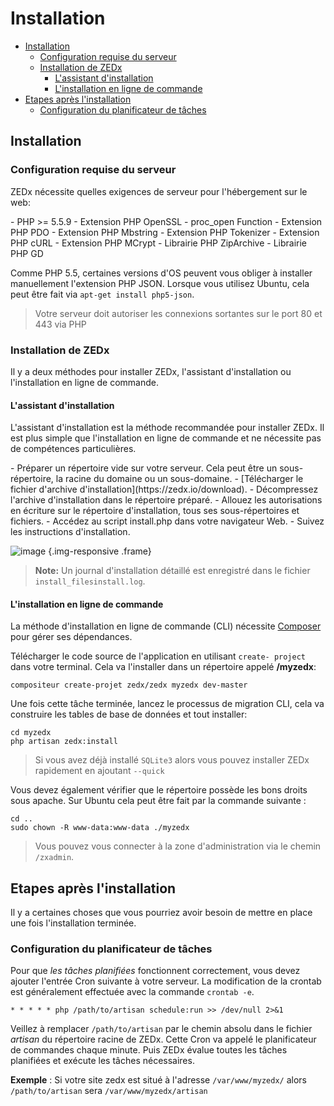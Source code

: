 # Installation

- [Installation](#installation)
    - [Configuration requise du serveur](#server-requirements)
    - [Installation de ZEDx](#installing-zedx)
        - [L'assistant d'installation](#wizard-installation)
        - [L'installation en ligne de commande](#command-line-installation)
- [Etapes après l'installation](#post-installation-steps)
    - [Configuration du planificateur de tâches](#Setting-up-the-scheduler)

<a name="installation"></a>
## Installation

<a name="server-requirements"></a>
### Configuration requise du serveur

ZEDx nécessite quelles exigences de serveur pour l'hébergement sur le web:

<div class="content-list" markdown="1">
- PHP >= 5.5.9
- Extension PHP OpenSSL
- proc_open Function
- Extension PHP PDO
- Extension PHP Mbstring
- Extension PHP Tokenizer
- Extension PHP cURL
- Extension PHP MCrypt
- Librairie PHP ZipArchive
- Librairie PHP GD
</div>

Comme PHP 5.5, certaines versions d'OS peuvent vous obliger à installer manuellement l'extension PHP JSON. Lorsque vous utilisez Ubuntu, cela peut être fait via `apt-get install php5-json`.

> Votre serveur doit autoriser les connexions sortantes sur le port 80 et 443 via PHP

<a name="installing-zedx"></a>
### Installation de ZEDx

Il y a deux méthodes pour installer ZEDx, l'assistant d'installation ou l'installation en ligne de commande.

<a name="wizard-installation"></a>
#### L'assistant d'installation

L'assistant d'installation est la méthode recommandée pour installer ZEDx. Il est plus simple que l'installation en ligne de commande et ne nécessite pas de compétences particulières.

<div class="content-list" markdown="1">
- Préparer un répertoire vide sur votre serveur. Cela peut être un sous-répertoire, la racine du domaine ou un sous-domaine.
- [Télécharger le fichier d'archive d'installation](https://zedx.io/download).
- Décompressez l'archive d'installation dans le répertoire préparé.
- Allouez les autorisations en écriture sur le répertoire d'installation, tous ses sous-répertoires et fichiers.
- Accédez au script install.php dans votre navigateur Web.
- Suivez les instructions d'installation.
</div>

![image](https://github.com/zedx/docs/blob/master/images/wizard-installer.png?raw=true) {.img-responsive .frame}

> **Note:** Un journal d'installation détaillé est enregistré dans le fichier `install_filesinstall.log`.

<a name="command-line-installation"></a>
#### L'installation en ligne de commande

La méthode d'installation en ligne de commande (CLI) nécessite [Composer](http://getcomposer.org/) pour gérer ses dépendances.

Télécharger le code source de l'application en utilisant `create- project` dans votre terminal. Cela va l'installer dans un répertoire appelé **/myzedx**:

    compositeur create-projet zedx/zedx myzedx dev-master

Une fois cette tâche terminée, lancez le processus de migration CLI, cela va construire les tables de base de données et tout installer:

    cd myzedx
    php artisan zedx:install

> Si vous avez déjà installé `SQLite3` alors vous pouvez installer ZEDx rapidement en ajoutant `--quick`

Vous devez également vérifier que le répertoire possède les bons droits sous apache. Sur Ubuntu cela peut être fait par la commande suivante :

    cd ..
    sudo chown -R www-data:www-data ./myzedx

> Vous pouvez vous connecter à la zone d'administration via le chemin `/zxadmin`.

<a name="post-installation-steps"></a>

## Etapes après l'installation

Il y a certaines choses que vous pourriez avoir besoin de mettre en place une fois l'installation terminée.

<a name="Setting-up-the-scheduler"></a>
### Configuration du planificateur de tâches

Pour que *les tâches planifiées* fonctionnent correctement, vous devez ajouter l'entrée Cron suivante à votre serveur. La modification de la crontab est généralement effectuée avec la commande `crontab -e`.

    * * * * * php /path/to/artisan schedule:run >> /dev/null 2>&1

Veillez à remplacer `/path/to/artisan` par le chemin absolu dans le fichier *artisan* du répertoire racine de ZEDx. Cette Cron va appelé le planificateur de commandes chaque minute. Puis ZEDx évalue toutes les tâches planifiées et exécute les tâches nécessaires.

**Exemple** : Si votre site zedx est situé à l'adresse `/var/www/myzedx/` alors `/path/to/artisan` sera `/var/www/myzedx/artisan`

